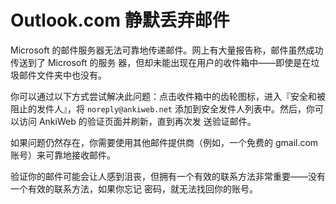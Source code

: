 # Outlook.com 静默丢弃邮件

Microsoft 的邮件服务器无法可靠地传递邮件。网上有大量报告称，邮件虽然成功传送到了 Microsoft 的服务
器，但却未能出现在用户的收件箱中——即使是在垃圾邮件文件夹中也没有。

你可以通过以下方式尝试解决此问题：点击收件箱中的齿轮图标，进入『安全和被阻止的发件人』，将
`noreply@ankiweb.net` 添加到安全发件人列表中。然后，你可以访问 AnkiWeb 的验证页面并刷新，直到再次发
送验证邮件。

如果问题仍然存在，你需要使用其他邮件提供商（例如，一个免费的 gmail.com 账号）来可靠地接收邮件。

验证你的邮件可能会让人感到沮丧，但拥有一个有效的联系方法非常重要——没有一个有效的联系方法，如果你忘记
密码，就无法找回你的账号。
